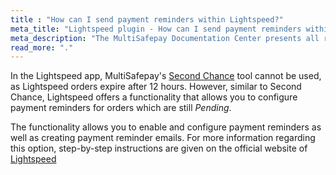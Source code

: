 ```yaml
---
title : "How can I send payment reminders within Lightspeed?"
meta_title: "Lightspeed plugin - How can I send payment reminders within Lightspeed? - MultiSafepay Docs"
meta_description: "The MultiSafepay Documentation Center presents all relevant information about our Plugins and API. You can also find support pages for payment methods, tools and general questions as well as the contact details of our Support and Integration Teams."
read_more: "."
---
```


In the Lightspeed app, MultiSafepay's [Second Chance](/tools/second-chance/how-does-it-work) tool cannot be used, as Lightspeed orders expire after 12 hours. However, similar to Second Chance, Lightspeed offers a functionality that allows you to configure payment reminders for orders which are still _Pending_.

The functionality allows you to enable and configure payment reminders as well as creating payment reminder emails. For more information regarding this option, step-by-step instructions are given on the official website of [Lightspeed](https://ecom-support.lightspeedhq.com/hc/en-us/articles/220661507-Configuring-payment-reminders)

